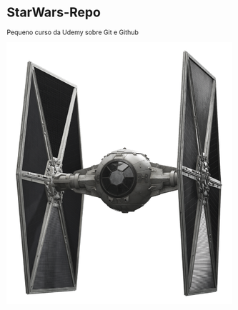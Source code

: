 # StarWars-Repo
Pequeno curso da Udemy sobre Git e Github

![TIE Fighter](https://github.com/Arthurdp/StarWars-Repo/blob/master/TIE_Fighter_DICE.png)
